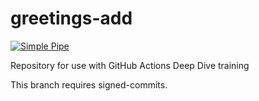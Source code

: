 # greetings-add

[![Simple Pipe](https://github.com/mheironimus-rgare/greetings-add/actions/workflows/pipeline.yml/badge.svg)](https://github.com/mheironimus-rgare/greetings-add/actions/workflows/pipeline.yml)

Repository for use with GitHub Actions Deep Dive training

This branch requires signed-commits.
